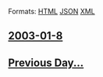 
Formats: [HTML](2003/01/8/index.html)  [JSON](2003/01/8/index.json)  [XML](2003/01/8/index.xml)  

## [2003-01-8](/news/2003/01/8/index.md)

## [Previous Day...](/news/2003/01/7/index.md)

